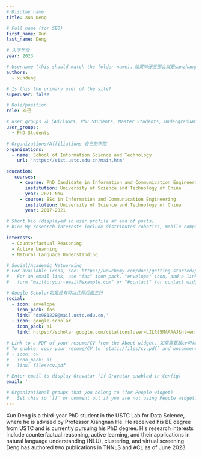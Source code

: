 ```yaml
---
# Display name
title: Xun Deng 

# Full name (for SEO)
first_name: Xun
last_name: Deng

# 入学年份
year: 2023

# Username (this should match the folder name)，如果叫张三那么就是sanzhang
authors:
  - xundeng

# Is this the primary user of the site? 
superuser: false

# Role/position 
role: 邓迅

# user_groups 从 (Advisors, PhD Students, Master Students, Undergraduate) 从这四个里面选
user_groups:
  - PhD Students

# Organizations/Affiliations 自己的学院
organizations:
  - name: School of Information Scicnce and Technology
    url: 'https://sist.ustc.edu.cn/main.htm'

education:
   courses:
     - course: PhD Candidate in Information and Communication Engineering
       institution: University of Science and Technology of China
       year: 2021-Now
     - course: BSc in Information and Communication Engineering
       institution: University of Science and Technology of China
       year: 2017-2021

# Short bio (displayed in user profile at end of posts)
# bio: My research interests include distributed robotics, mobile computing and programmable matter.

interests:
  - Counterfactual Reasoning
  - Active Learning
  - Natural Language Understanding

# Social/Academic Networking
# For available icons, see: https://wowchemy.com/docs/getting-started/page-builder/#icons
#   For an email link, use "fas" icon pack, "envelope" icon, and a link in the
#   form "mailto:your-email@example.com" or "#contact" for contact widget.

# Google Scholar如果没有可以注释后面三行
social:
  - icon: envelope
    icon_pack: fas
    link: 'dx981228@mail.ustc.edu.cn,'
  - icon: google-scholar
    icon_pack: ai
    link: https://scholar.google.com/citations?user=LILR85MAAAAJ&hl=en

# Link to a PDF of your resume/CV from the About widget. 如果需要放cv可以发给我
# To enable, copy your resume/CV to `static/files/cv.pdf` and uncomment the lines below.
# - icon: cv
#   icon_pack: ai
#   link: files/cv.pdf

# Enter email to display Gravatar (if Gravatar enabled in Config)
email: ''

# Organizational groups that you belong to (for People widget)
#   Set this to `[]` or comment out if you are not using People widget.
---
```


Xun Deng is a third-year PhD student in the USTC Lab for Data Science, where he is advised by Professor Xiangnan He. He received his BE degree from USTC and is currently pursuing his PhD degree. His research interests include counterfactual reasoning, active learning, and their applications in natural language understanding (NLU), clustering, and virtual screening. Deng has authored two publications in TNNLS and ACL as of June 2023.
